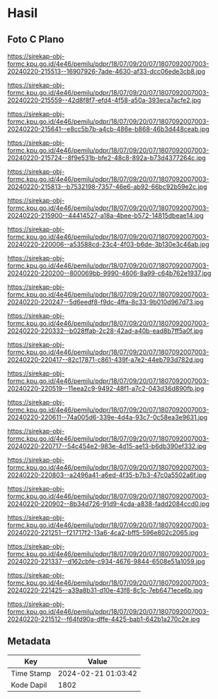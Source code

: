 # Hasil

## Foto C Plano

https://sirekap-obj-formc.kpu.go.id/4e46/pemilu/pdpr/18/07/09/20/07/1807092007003-20240220-215513--16907926-7ade-4630-af33-dcc06ede3cb8.jpg

https://sirekap-obj-formc.kpu.go.id/4e46/pemilu/pdpr/18/07/09/20/07/1807092007003-20240220-215559--42d8f8f7-efd4-4f58-a50a-393eca7acfe2.jpg

https://sirekap-obj-formc.kpu.go.id/4e46/pemilu/pdpr/18/07/09/20/07/1807092007003-20240220-215641--e8cc5b7b-a4cb-486e-b868-46b3d448ceab.jpg

https://sirekap-obj-formc.kpu.go.id/4e46/pemilu/pdpr/18/07/09/20/07/1807092007003-20240220-215724--8f9e531b-bfe2-48c8-892a-b73d4377264c.jpg

https://sirekap-obj-formc.kpu.go.id/4e46/pemilu/pdpr/18/07/09/20/07/1807092007003-20240220-215813--b7532198-7357-46e6-ab92-66bc92b59e2c.jpg

https://sirekap-obj-formc.kpu.go.id/4e46/pemilu/pdpr/18/07/09/20/07/1807092007003-20240220-215900--44414527-a18a-4bee-b572-14815dbeae14.jpg

https://sirekap-obj-formc.kpu.go.id/4e46/pemilu/pdpr/18/07/09/20/07/1807092007003-20240220-220006--a53588cd-23c4-4f03-b6de-3b130e3c46ab.jpg

https://sirekap-obj-formc.kpu.go.id/4e46/pemilu/pdpr/18/07/09/20/07/1807092007003-20240220-220200--800069bb-9990-4606-8a99-c64b762e1937.jpg

https://sirekap-obj-formc.kpu.go.id/4e46/pemilu/pdpr/18/07/09/20/07/1807092007003-20240220-220247--5d6eedf8-f9dc-4ffa-8c33-9b010d967d73.jpg

https://sirekap-obj-formc.kpu.go.id/4e46/pemilu/pdpr/18/07/09/20/07/1807092007003-20240220-220332--b028ffab-2c28-42ad-a40b-ead8b7ff5a0f.jpg

https://sirekap-obj-formc.kpu.go.id/4e46/pemilu/pdpr/18/07/09/20/07/1807092007003-20240220-220417--82c17871-c861-439f-a7e2-44eb793d782d.jpg

https://sirekap-obj-formc.kpu.go.id/4e46/pemilu/pdpr/18/07/09/20/07/1807092007003-20240220-220519--11eea2c9-9492-48f1-a7c2-043d36d890fb.jpg

https://sirekap-obj-formc.kpu.go.id/4e46/pemilu/pdpr/18/07/09/20/07/1807092007003-20240220-220611--74a005d6-339e-4d4a-93c7-0c58ea3e9631.jpg

https://sirekap-obj-formc.kpu.go.id/4e46/pemilu/pdpr/18/07/09/20/07/1807092007003-20240220-220717--54c454e2-983e-4d15-ae13-b6db390ef332.jpg

https://sirekap-obj-formc.kpu.go.id/4e46/pemilu/pdpr/18/07/09/20/07/1807092007003-20240220-220803--a2496a41-a6ed-4f35-b7b3-47c0a5502a6f.jpg

https://sirekap-obj-formc.kpu.go.id/4e46/pemilu/pdpr/18/07/09/20/07/1807092007003-20240220-220902--8b34d726-91d9-4cda-a838-fadd2084ccd0.jpg

https://sirekap-obj-formc.kpu.go.id/4e46/pemilu/pdpr/18/07/09/20/07/1807092007003-20240220-221251--f21717f2-13a6-4ca2-bff5-596e802c2065.jpg

https://sirekap-obj-formc.kpu.go.id/4e46/pemilu/pdpr/18/07/09/20/07/1807092007003-20240220-221337--d162cbfe-c934-4676-9844-6508e51a1059.jpg

https://sirekap-obj-formc.kpu.go.id/4e46/pemilu/pdpr/18/07/09/20/07/1807092007003-20240220-221425--a39a8b31-d10e-43f8-8c1c-7eb6471ece6b.jpg

https://sirekap-obj-formc.kpu.go.id/4e46/pemilu/pdpr/18/07/09/20/07/1807092007003-20240220-221512--f64fd90a-dffe-4425-bab1-642b1a270c2e.jpg


## Metadata

| Key        | Value               |
| ---------- | ------------------- |
| Time Stamp | 2024-02-21 01:03:42 |
| Kode Dapil | 1802                |



